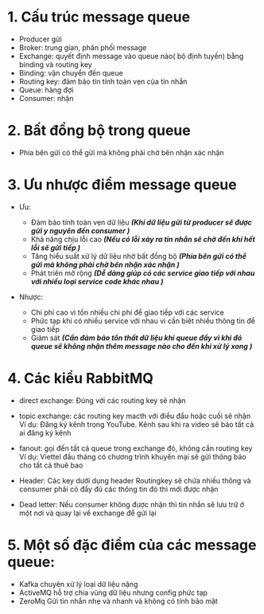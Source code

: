 # 1. Cấu trúc message queue
- Producer gửi
- Broker: trung gian, phân phối message
- Exchange: quyết định message vào queue nào( bộ định tuyến) bằng binding và routing key
- Binding: vận chuyển đến queue
- Routing key: đảm bảo tin tính toàn vẹn của tin nhắn
- Queue: hàng đợi
- Consumer: nhận

# 2. Bất đồng bộ trong queue
- Phía bên gửi có thể gửi mà không phải chờ bên nhận xác nhận

# 3. Ưu nhược điểm message queue
- Ưu:
  - Đảm bảo tính toàn vẹn dữ liệu ***(Khi dữ liệu gửi từ producer sẽ được gửi y nguyên đến consumer )***
  - Khả năng chịu lỗi cao ***(Nếu có lỗi xảy ra tin nhắn sẽ chờ đến khi hết lỗi sẽ gửi tiếp )***
  - Tăng hiểu suất xử lý dữ liệu nhờ bất đồng bộ ***(Phía bên gửi có thể gửi mà không phải chờ bên nhận xác nhận )***
  - Phát triên mở rộng ***(Dễ dàng giúp có các service giao tiếp với nhau với nhiều loại service code khác nhau )***

- Nhược:
  - Chi phí cao vì tốn nhiều chi phí để giao tiếp với các service
  - Phức tạp khi có nhiều service với nhau vì cần biêt nhiều thông tin để giao tiếp
  - Giảm sát ***(Cần đảm bảo tổn thất dữ liệu khi queue đầy vì khi đó queue sẽ không nhận thêm message nào cho đến khi xử lý xong )***
  
# 4. Các kiểu RabbitMQ
- direct exchange: Đúng với các routing key sẽ nhận


- topic exchange: các routing key macth với điều đầu hoặc cuối sẽ nhận
Ví dụ: Đăng ký kênh trong YouTube. Kênh sau khi ra video sẽ báo tất cả ai đăng ký kênh

- fanout: gọi đến tất cả queue trong exchange đó, không cần routing key
Ví dụ: Viettel đầu tháng có chương trình khuyến mại sẽ gửi thông báo cho tất cả thuê bao

- Header: Các key dưới dụng header
Routingkey sẽ chứa nhiều thông và consumer phải có đầy đủ các thông tin đó thì mới được nhận

- Dead letter:
Nếu consumer không được nhận thì tin nhắn sẽ lưu trữ ở một nơi và quay lại về exchange để gửi lại

# 5. Một số đặc điểm của các message queue:
- Kafka chuyên xử lý loại dữ liệu nặng
- ActiveMQ hỗ trợ chia vùng dữ liệu nhưng config phức tạp
- ZeroMq Gửi tin nhắn nhẹ và nhanh và không có tính bảo mật
